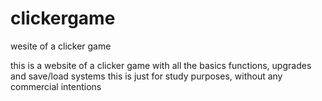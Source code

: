 # clickergame
wesite of a clicker game

this is a website of a clicker game with all the basics functions, upgrades and save/load systems
this is just for study purposes, without any commercial intentions
